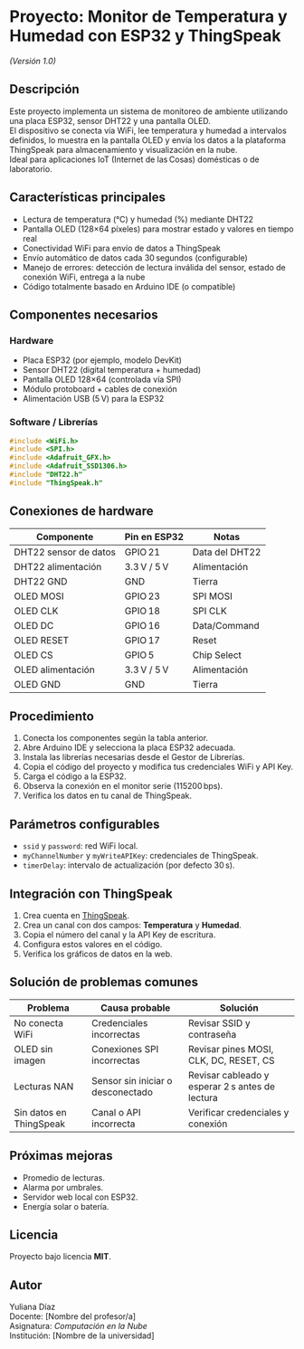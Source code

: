 # Proyecto: Monitor de Temperatura y Humedad con ESP32 y ThingSpeak
*(Versión 1.0)*

## Descripción
Este proyecto implementa un sistema de monitoreo de ambiente utilizando una placa ESP32, sensor DHT22 y una pantalla OLED.  
El dispositivo se conecta vía WiFi, lee temperatura y humedad a intervalos definidos, lo muestra en la pantalla OLED y envía los datos a la plataforma ThingSpeak para almacenamiento y visualización en la nube.  
Ideal para aplicaciones IoT (Internet de las Cosas) domésticas o de laboratorio.

## Características principales
- Lectura de temperatura (°C) y humedad (%) mediante DHT22  
- Pantalla OLED (128×64 píxeles) para mostrar estado y valores en tiempo real  
- Conectividad WiFi para envío de datos a ThingSpeak  
- Envío automático de datos cada 30 segundos (configurable)  
- Manejo de errores: detección de lectura inválida del sensor, estado de conexión WiFi, entrega a la nube  
- Código totalmente basado en Arduino IDE (o compatible)

## Componentes necesarios
### Hardware
- Placa ESP32 (por ejemplo, modelo DevKit)
- Sensor DHT22 (digital temperatura + humedad)
- Pantalla OLED 128×64 (controlada vía SPI)
- Módulo protoboard + cables de conexión
- Alimentación USB (5 V) para la ESP32

### Software / Librerías
```cpp
#include <WiFi.h>
#include <SPI.h>
#include <Adafruit_GFX.h>
#include <Adafruit_SSD1306.h>
#include "DHT22.h"
#include "ThingSpeak.h"
```

## Conexiones de hardware
| Componente | Pin en ESP32 | Notas |
|-------------|--------------|-------|
| DHT22 sensor de datos | GPIO 21 | Data del DHT22 |
| DHT22 alimentación | 3.3 V / 5 V | Alimentación |
| DHT22 GND | GND | Tierra |
| OLED MOSI | GPIO 23 | SPI MOSI |
| OLED CLK | GPIO 18 | SPI CLK |
| OLED DC | GPIO 16 | Data/Command |
| OLED RESET | GPIO 17 | Reset |
| OLED CS | GPIO 5 | Chip Select |
| OLED alimentación | 3.3 V / 5 V | Alimentación |
| OLED GND | GND | Tierra |

## Procedimiento
1. Conecta los componentes según la tabla anterior.
2. Abre Arduino IDE y selecciona la placa ESP32 adecuada.
3. Instala las librerías necesarias desde el Gestor de Librerías.
4. Copia el código del proyecto y modifica tus credenciales WiFi y API Key.
5. Carga el código a la ESP32.
6. Observa la conexión en el monitor serie (115200 bps).
7. Verifica los datos en tu canal de ThingSpeak.

## Parámetros configurables
- `ssid` y `password`: red WiFi local.
- `myChannelNumber` y `myWriteAPIKey`: credenciales de ThingSpeak.
- `timerDelay`: intervalo de actualización (por defecto 30 s).

## Integración con ThingSpeak
1. Crea cuenta en [ThingSpeak](https://thingspeak.com).
2. Crea un canal con dos campos: **Temperatura** y **Humedad**.
3. Copia el número del canal y la API Key de escritura.
4. Configura estos valores en el código.
5. Verifica los gráficos de datos en la web.

## Solución de problemas comunes
| Problema | Causa probable | Solución |
|-----------|----------------|-----------|
| No conecta WiFi | Credenciales incorrectas | Revisar SSID y contraseña |
| OLED sin imagen | Conexiones SPI incorrectas | Revisar pines MOSI, CLK, DC, RESET, CS |
| Lecturas NAN | Sensor sin iniciar o desconectado | Revisar cableado y esperar 2 s antes de lectura |
| Sin datos en ThingSpeak | Canal o API incorrecta | Verificar credenciales y conexión |

## Próximas mejoras
- Promedio de lecturas.
- Alarma por umbrales.
- Servidor web local con ESP32.
- Energía solar o batería.

## Licencia
Proyecto bajo licencia **MIT**.

## Autor
Yuliana Díaz  
Docente: [Nombre del profesor/a]  
Asignatura: *Computación en la Nube*  
Institución: [Nombre de la universidad]
